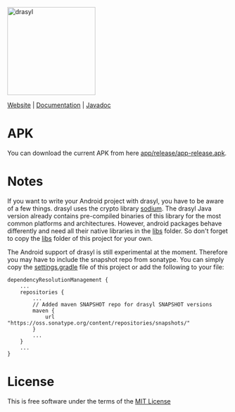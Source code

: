 [<img src="https://docs.drasyl.org/master/assets/img/logo.svg" alt="drasyl" width="200"/>](https://drasyl.org)

[Website](https://drasyl.org) |
[Documentation](https://docs.drasyl.org) |
[Javadoc](https://api.drasyl.org)

# APK

You can download the current APK from here [app/release/app-release.apk](app/release/app-release.apk).

# Notes

If you want to write your Android project with drasyl, you have to be aware of a few things. 
drasyl uses the crypto library [sodium](https://libsodium.gitbook.io/). 
The drasyl Java version already contains pre-compiled binaries of this library for the most common platforms and architectures. 
However, android packages behave differently and need all their native libraries in the [libs](app/libs) folder. 
So don't forget to copy the [libs](app/libs) folder of this project for your own.

The Android support of drasyl is still experimental at the moment. 
Therefore you may have to include the snapshot repo from sonatype. 
You can simply copy the [settings.gradle](settings.gradle) file of this project 
or add the following to your file:

```
dependencyResolutionManagement {
    ...
    repositories {
        ...
        // Added maven SNAPSHOT repo for drasyl SNAPSHOT versions
        maven {
            url "https://oss.sonatype.org/content/repositories/snapshots/"
        }
        ...
    }
    ...
}
```

# License

This is free software under the terms of the [MIT License](LICENSE)

